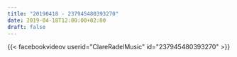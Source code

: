 ```yaml
---
title: "20190418 - 237945480393270"
date: 2019-04-18T12:00:00+02:00
draft: false
---
```


{{< facebookvideov userid="ClareRadelMusic" id="237945480393270" >}}